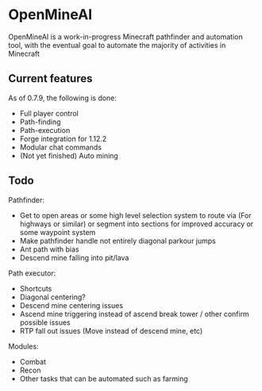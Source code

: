 # OpenMineAI

OpenMineAI is a work-in-progress Minecraft pathfinder and automation tool, with the eventual goal to automate the majority of activities in Minecraft

## Current features

As of 0.7.9, the following is done:

- Full player control
- Path-finding
- Path-execution
- Forge integration for 1.12.2
- Modular chat commands
- (Not yet finished) Auto mining

## Todo

Pathfinder:
- Get to open areas or some high level selection system to route via (For highways or similar) or segment into sections for improved accuracy or some waypoint system
- Make pathfinder handle not entirely diagonal parkour jumps
- Ant path with bias
- Descend mine falling into pit/lava

Path executor:
- Shortcuts
- Diagonal centering?
- Descend mine centering issues
- Ascend mine triggering instead of ascend break tower / other confirm possible issues
- RTP fall out issues (Move instead of descend mine, etc)

Modules:
- Combat
- Recon
- Other tasks that can be automated such as farming 
